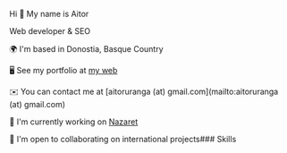 Hi 👋 My name is Aitor

Web developer & SEO

🌍  I'm based in Donostia, Basque Country

🖥️  See my portfolio at [my web](https://uranga.eus)

✉️  You can contact me at [aitoruranga (at) gmail.com](mailto:aitoruranga (at) gmail.com)

🚀  I'm currently working on [Nazaret](https://nazaret.eus)


🤝  I'm open to collaborating on international projects### Skills
